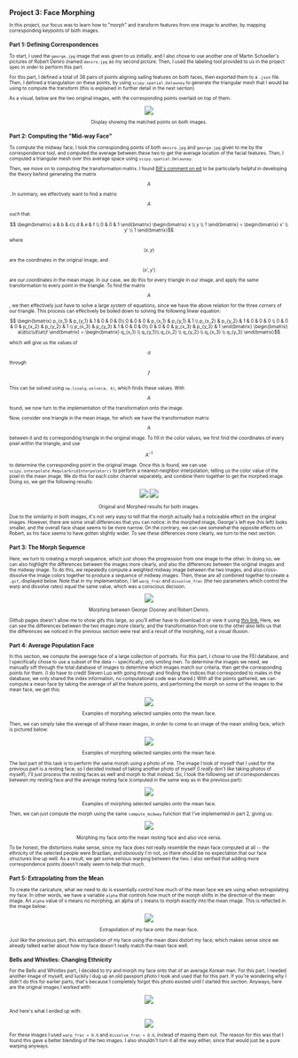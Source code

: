 <script src="https://cdn.mathjax.org/mathjax/latest/MathJax.js?config=TeX-AMS-MML_HTMLorMML" type="text/javascript"></script>


<span style = "font-family=Papyrus; font-size:0.6em;">

## Project 3: Face Morphing

In this project, our focus was to learn how to "morph" and transform features from
one image to another, by mapping corresponding keypoints of both images. 

### Part 1: Defining Correspondences

To start, I used the `george.jpg` image that was given to us initially, and I also
chose to use another one of Martin Schoeller's pictures of Robert Deniro (named
`deniro.jpg` as my second picture. Then, I used the labeling tool provided to us in
the project spec in order to perform this part. 

For this part, I defined a total of 38 pairs of points aligning sailing 
features on both faces, then exported them to a `.json` file. Then, I defined a
triangulation on these points, by using `scipy.spatial.Delaunay` to generate the
triangular mesh that I would be using to compute the transform (this is explained in
further detail in the next section)

As a visual, below are the two original images, with the corresponding points
overlaid on top of them:

<p align="center">
  <img src="images/points_display.png" />

  <div align="center"> Display showing the matched points on both images. </div> 
</p>

### Part 2: Computing the "Mid-way Face"

To compute the midway face, I took the corresponding points of both `deniro.jpg` and
`george.jpg` given to me by the correspondence tool, and computed the average between
these two to get the average location of the facial features. Then, I computed a
triangular mesh over this average space using `scipy.spatial.Delaunay`. 

Then, we move on to computing the transformation matrix. I found [Bill's comment on
ed](https://edstem.org/us/courses/64731/discussion/5354090?comment=12463385) to be
particularly helpful in developing the theory behind generating the matrix $$A$$. In
summary, we effectively want to find a matrix $$A$$ such that:

$$ \begin{bmatrix} a & b & c\\ d & e & f \\ 0 & 0 & 1 \end{bmatrix} \begin{bmatrix}
x \\ y \\ 1 \end{bmatrix} = \begin{bmatrix} x' \\ y' \\ 1 \end{bmatrix}$$ 

where $$(x, y)$$ are the coordinates in the original image, and 
$$(x', y')$$ are our coordinates in the mean image. In our case, we do this for every
triangle in our image, and apply the same transformation to every point in the
triangle. To find the matrix $$A$$, we then effectively just have to solve a large
system of equations, since we have the above relation for the three corners of our
triangle. This process can effectively be boiled down to solving the following linear
equation:
 
$$ \begin{bmatrix} p_{x_1} & p_{y_1} & 1 & 0 & 0 & 0\\ 0 & 0 & 0 & p_{x_1} & p_{y_1}
& 1 \\ p_{x_2} & p_{y_2} & 1 & 0 & 0 & 0 \\ 0 & 0 & 0 & p_{x_2} & p_{y_2} & 1 \\
p_{x_3} & p_{y_3} & 1 & 0 & 0 & 0\\ 0 & 0 & 0 & p_{x_3} & p_{y_3} & 1 \end{bmatrix} 
\begin{bmatrix}
a\\b\\c\\d\\e\\f \end{bmatrix} = \begin{bmatrix} q_{x_1} \\ q_{y_1}\\ q_{x_2} \\
q_{y_2} \\ q_{x_3} \\ q_{y_3} \end{bmatrix}$$

which will give us the values of $$a$$ through $$f$$.  
This can be solved using `np.linalg.solve(a, b)`, which finds these values. With
$$A$$ found, we now turn to the implementation of the transformation onto the image. 

Now, consider one triangle in the mean image, for which we have the transformation
matrix $$A$$ between it and its corresponding triangle in the original image. To fill
in the color values, we first find the coordinates of every pixel within the
triangle, and use $$A^{-1}$$ to determine the corresponding point in the original
image. Once this is found, we can use `scipy.interpolate.RegularGridInterpolator()` to
perform a nearest-neighbor interpolation, telling us the color value of the pixel in
the mean image. We do this for each color channel separately, and combine them
together to get the morphed image. Doing so, we get the following results:

<p align="center">
  <img src="images/george_midway.png" />
  <img src="images/deniro_midway.png" />
  <div align="center"> Original and Morphed results for both images. </div> 
</p>

Due to the similarity in both images, it's not very easy to tell that the morph
actually had a noticeable effect on the original images. However, there are some
small differences that you can notice: in the morphed image, George's left eye (his
left) looks smaller, and the overall face shape seems to be more narrow. On the
contrary, we can see somewhat the opposite effects on Robert, as his face seems to
have gotten slightly wider. To see these differences more clearly, we turn to the
next section.

### Part 3: The Morph Sequence

Here, we turn to creating a morph sequence, which just shows the progression from one
image to the other. In doing so, we can also highlight the differences between the
images more clearly, and also the differences between the original images and the
midway image. To do this, we repeatedly compute a weighted midway image between the
two images, and also cross-dissolve the image colors together to produce a sequence
of midway images. Then, these are all combined together to create a `.gif`, displayed
below. Note that in my implementation, I let `warp_frac` and `dissolve_frac` (the two
parameters which control the warp and dissolve rates) equal the same value, which was
a conscious decision.   

<p align="center">
  <img src="images/morph_george.gif" />
  <div align="center"> Morphing between George Clooney and Robert Deniro.</div> 
</p>

Github pages doesn't allow me to show gifs this large, so you'll either have to
download it or view it using [this link.](https://youtu.be/L82VoHGpctw) 
Here, we can see the differences between the two images more clearly, and the
transformation from one to the other also tells us that the differences we noticed in
the previous section were real and a result of the morphing, not a visual illusion.
 
### Part 4: Average Population Face

In this section, we compute the average face of a large collection of portraits. For
this part, I chose to use the FEI database, and I specifically chose to use a subset
of the data -- specifically, only smiling men. To determine the images we need, we
manually sift through the total database of images to determine which images match
our criteria, then get the corresponding points for them. (I do have to credit Steven
Luo with going through and finding the indices that corresponded to males in the database; 
we only shared the index information, no computational code was shared.)  With all the points
gathered, we can compute a mean face by taking the average of all the feature
points, and performing the morph on some of the images to the mean face, we get this:


<p align="center">
  <img src="images/mean_face_examples.png" />
  <div align="center"> Examples of morphing selected samples onto the mean face.</div> 
</p>

Then, we can simply take the average of all these mean images, in order to come to an
image of the mean smiling face, which is pictured below:


<p align="center">
  <img src="images/mean_face.png" />
  <div align="center"> Examples of morphing selected samples onto the mean face.</div> 
</p>


The last part of this task is to perform the same morph using a photo of me. The
image I took of myself that I used for the previous part is a resting face, so I
decided instead of taking another photo of myself (I *really* don't like taking photos of myself),
I'll just process the resting faces as well and morph to that instead. So, I took the
following set of correspondences between my resting face and the average resting face
(computed in the same way as in the previous part):

<p align="center">
  <img src="images/mean_corresponding_points.png" />
  <div align="center"> Examples of morphing selected samples onto the mean face.</div> 
</p>
 
Then, we can just compute the morph using the same `compute_midway` function that
I've implemented in part 2, giving us:

<p align="center">
  <img src="images/morph_to_mean.png" />
  <div align="center"> Morphing my face onto the mean resting face and also vice
  versa.</div> 
</p>

To be honest, the distortions make sense, since my face does not really resemble the
mean face computed at all -- the ethnicity of the selected people were Brazilian, and
obviously I'm not, so there should be no expectation that our face structures line up
well. As a result, we get some serious warping between the two. I also verified that
adding more correspondence points doesn't really seem to help that much.   

### Part 5: Extrapolating from the Mean

To create the caricature, what we need to do is essentially control how much of the
mean face we are using when extrapolating my face. In other words, we have a variable
`alpha` that controls how much of the morph shifts in the direction of the mean
image. An `alpha` value of `0` means no morphing, an alpha of `1` means to morph
exactly into the mean image. This is reflected in the image below:

<p align="center">
  <img src="images/caricature.png" />
  <div align="center"> Extrapolation of my face onto the mean face. </div> 
</p>

Just like the previous part, this extrapolation of my face using the mean does
distort my face, which makes sense since we already talked earlier about how my face
doesn't really match the mean face well.

### Bells and Whistles: Changing Ethnicity

For the Bells and Whistles part, I decided to try and morph my face onto that of an
average Korean man. For this part, I needed another image of myself, and luckily I
dug up an old passport photo I took and used that for this part. If you're wondering
why I didn't do this for earlier parts, that's because I completely forgot this photo
existed until I started this section. Anyways, here are the original images I worked
with:

<p align="center">
  <img src="images/ethnicity_before.png" />
</p>

And here's what I ended up with:

<p align="center">
  <img src="images/ethnicity_after.png" />
</p>

For these images I used `warp_frac = 0.6` and `dissolve_frac = 0.6`, instead of
maxing them out. The reason for this was that I found this gave a better blending of
the two images. I also shouldn't turn it all the way either, since that would just be
a pure warping anyways. 
